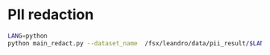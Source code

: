 # PII redaction

```bash
LANG=python
python main_redact.py --dataset_name  /fsx/leandro/data/pii_result/$LANG --target_dataset $LANG-no-pii --save_path_disk $LANG-no-pii-local
```
